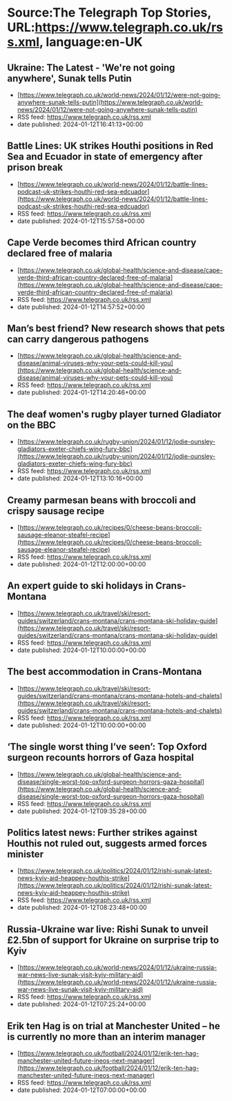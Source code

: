 # Source:The Telegraph Top Stories, URL:https://www.telegraph.co.uk/rss.xml, language:en-UK

## Ukraine: The Latest - 'We're not going anywhere', Sunak tells Putin
 - [https://www.telegraph.co.uk/world-news/2024/01/12/were-not-going-anywhere-sunak-tells-putin](https://www.telegraph.co.uk/world-news/2024/01/12/were-not-going-anywhere-sunak-tells-putin)
 - RSS feed: https://www.telegraph.co.uk/rss.xml
 - date published: 2024-01-12T16:41:13+00:00



## Battle Lines: UK strikes Houthi positions in Red Sea and Ecuador in state of emergency after prison break
 - [https://www.telegraph.co.uk/world-news/2024/01/12/battle-lines-podcast-uk-strikes-houthi-red-sea-edcuador](https://www.telegraph.co.uk/world-news/2024/01/12/battle-lines-podcast-uk-strikes-houthi-red-sea-edcuador)
 - RSS feed: https://www.telegraph.co.uk/rss.xml
 - date published: 2024-01-12T15:57:58+00:00



## Cape Verde becomes third African country declared free of malaria
 - [https://www.telegraph.co.uk/global-health/science-and-disease/cape-verde-third-african-country-declared-free-of-malaria](https://www.telegraph.co.uk/global-health/science-and-disease/cape-verde-third-african-country-declared-free-of-malaria)
 - RSS feed: https://www.telegraph.co.uk/rss.xml
 - date published: 2024-01-12T14:57:52+00:00



## Man’s best friend? New research shows that pets can carry dangerous pathogens
 - [https://www.telegraph.co.uk/global-health/science-and-disease/animal-viruses-why-your-pets-could-kill-you](https://www.telegraph.co.uk/global-health/science-and-disease/animal-viruses-why-your-pets-could-kill-you)
 - RSS feed: https://www.telegraph.co.uk/rss.xml
 - date published: 2024-01-12T14:20:46+00:00



## The deaf women's rugby player turned Gladiator on the BBC
 - [https://www.telegraph.co.uk/rugby-union/2024/01/12/jodie-ounsley-gladiators-exeter-chiefs-wing-fury-bbc](https://www.telegraph.co.uk/rugby-union/2024/01/12/jodie-ounsley-gladiators-exeter-chiefs-wing-fury-bbc)
 - RSS feed: https://www.telegraph.co.uk/rss.xml
 - date published: 2024-01-12T13:10:16+00:00



## Creamy parmesan beans with broccoli and crispy sausage recipe
 - [https://www.telegraph.co.uk/recipes/0/cheese-beans-broccoli-sausage-eleanor-steafel-recipe](https://www.telegraph.co.uk/recipes/0/cheese-beans-broccoli-sausage-eleanor-steafel-recipe)
 - RSS feed: https://www.telegraph.co.uk/rss.xml
 - date published: 2024-01-12T12:00:00+00:00



## An expert guide to ski holidays in Crans-Montana
 - [https://www.telegraph.co.uk/travel/ski/resort-guides/switzerland/crans-montana/crans-montana-ski-holiday-guide](https://www.telegraph.co.uk/travel/ski/resort-guides/switzerland/crans-montana/crans-montana-ski-holiday-guide)
 - RSS feed: https://www.telegraph.co.uk/rss.xml
 - date published: 2024-01-12T10:00:00+00:00



## The best accommodation in Crans-Montana
 - [https://www.telegraph.co.uk/travel/ski/resort-guides/switzerland/crans-montana/crans-montana-hotels-and-chalets](https://www.telegraph.co.uk/travel/ski/resort-guides/switzerland/crans-montana/crans-montana-hotels-and-chalets)
 - RSS feed: https://www.telegraph.co.uk/rss.xml
 - date published: 2024-01-12T10:00:00+00:00



## ‘The single worst thing I’ve seen’: Top Oxford surgeon recounts horrors of Gaza hospital
 - [https://www.telegraph.co.uk/global-health/science-and-disease/single-worst-top-oxford-surgeon-horrors-gaza-hospital](https://www.telegraph.co.uk/global-health/science-and-disease/single-worst-top-oxford-surgeon-horrors-gaza-hospital)
 - RSS feed: https://www.telegraph.co.uk/rss.xml
 - date published: 2024-01-12T09:35:28+00:00



## Politics latest news: Further strikes against Houthis not ruled out, suggests armed forces minister
 - [https://www.telegraph.co.uk/politics/2024/01/12/rishi-sunak-latest-news-kyiv-aid-heappey-houthis-strike](https://www.telegraph.co.uk/politics/2024/01/12/rishi-sunak-latest-news-kyiv-aid-heappey-houthis-strike)
 - RSS feed: https://www.telegraph.co.uk/rss.xml
 - date published: 2024-01-12T08:23:48+00:00



## Russia-Ukraine war live: Rishi Sunak to unveil £2.5bn of support for Ukraine on surprise trip to Kyiv
 - [https://www.telegraph.co.uk/world-news/2024/01/12/ukraine-russia-war-news-live-sunak-visit-kyiv-military-aid](https://www.telegraph.co.uk/world-news/2024/01/12/ukraine-russia-war-news-live-sunak-visit-kyiv-military-aid)
 - RSS feed: https://www.telegraph.co.uk/rss.xml
 - date published: 2024-01-12T07:25:24+00:00



## Erik ten Hag is on trial at Manchester United – he is currently no more than an interim manager
 - [https://www.telegraph.co.uk/football/2024/01/12/erik-ten-hag-manchester-united-future-ineos-next-manager](https://www.telegraph.co.uk/football/2024/01/12/erik-ten-hag-manchester-united-future-ineos-next-manager)
 - RSS feed: https://www.telegraph.co.uk/rss.xml
 - date published: 2024-01-12T07:00:00+00:00



